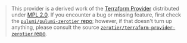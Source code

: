 > This provider is a derived work of the [Terraform Provider](https://github.com/zerotier/terraform-provider-zerotier)
> distributed under [MPL 2.0](https://www.mozilla.org/en-US/MPL/2.0/). If you encounter a bug or missing feature,
> first check the [`pulumi/pulumi-zerotier` repo](https://github.com/pulumi/pulumi-zerotier/issues); however, if that doesn't turn up anything,
> please consult the source [`zerotier/terraform-provider-zerotier` repo](https://github.com/zerotier/terraform-provider-zerotier/issues).